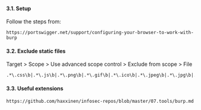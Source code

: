 #### 3.1. Setup

Follow the steps from:
```
https://portswigger.net/support/configuring-your-browser-to-work-with-burp
```


#### 3.2. Exclude static files

Target > Scope > Use advanced scope control > Exclude from scope > File
```
.*\.css\b|.*\.js\b|.*\.png\b|.*\.gif\b|.*\.ico\b|.*\.jpeg\b|.*\.jpg\b|.*\.ttf\b|.*\.svg\b|.*\.woff2\b
```


#### 3.3. Useful extensions

```
https://github.com/haxxinen/infosec-repos/blob/master/07.tools/burp.md
```
